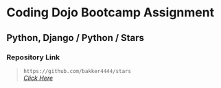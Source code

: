 # Coding Dojo Bootcamp Assignment
## Python, Django / Python / Stars

### Repository Link  

> ``` https://github.com/bakker4444/stars ```  
> _[Click Here](https://github.com/bakker4444/stars)_  
